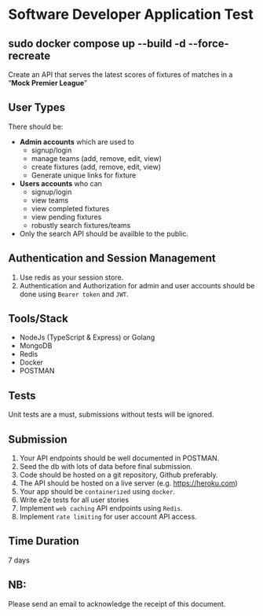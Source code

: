 # Software Developer Application Test
## sudo docker compose up --build -d --force-recreate
Create an API that serves the latest scores of fixtures of matches in a “**Mock Premier League**”

## User Types

There should be:

- **Admin accounts** which are used to
  - signup/login
  - manage teams (add, remove, edit, view)
  - create fixtures (add, remove, edit, view)
  - Generate unique links for fixture
- **Users accounts** who can
  - signup/login
  - view teams
  - view completed fixtures
  - view pending fixtures
  - robustly search fixtures/teams
- Only the search API should be availble to the public.

## Authentication and Session Management

1. Use redis as your session store.
2. Authentication and Authorization for admin and user accounts should be done using `Bearer token` and `JWT`.

## Tools/Stack

- NodeJs (TypeScript & Express) or Golang
- MongoDB
- Redis
- Docker
- POSTMAN

## Tests

Unit tests are a must, submissions without tests will be ignored.

## Submission

1. Your API endpoints should be well documented in POSTMAN.
2. Seed the db with lots of data before final submission.
3. Code should be hosted on a git repository, Github preferably.
4. The API should be hosted on a live server (e.g. https://heroku.com)
5. Your app should be `containerized` using `docker`.
6. Write e2e tests for all user stories
7. Implement `web caching` API endpoints using `Redis`.
8. Implement `rate limiting` for user account API access.

## Time Duration

7 days

## NB:

Please send an email to acknowledge the receipt of this document.
